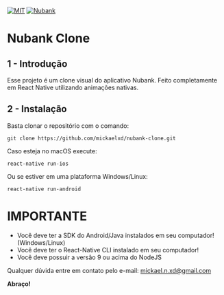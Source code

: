 [![MIT](https://img.shields.io/badge/license-MIT-green)](https://choosealicense.com/licenses/mit)
[![Nubank](https://img.shields.io/badge/App-Nubank-purple)](https://nubank.com.br)

# Nubank Clone

## 1 - Introdução

Esse projeto é um clone visual do aplicativo Nubank. Feito completamente em React Native utilizando animações nativas.

## 2 - Instalação

Basta clonar o repositório com o comando:

    git clone https://github.com/mickaelxd/nubank-clone.git
Caso esteja no macOS execute:

    react-native run-ios
Ou se estiver em uma plataforma Windows/Linux:

    react-native run-android

# **IMPORTANTE**

 - Você deve ter a SDK do Android/Java instalados em seu computador! (Windows/Linux)
 - Você deve ter o React-Native CLI instalado em seu computador!
 - Você deve possuir a versão 9 ou acima do NodeJS

Qualquer dúvida entre em contato pelo e-mail: mickael.n.xd@gmail.com

**Abraço!**
